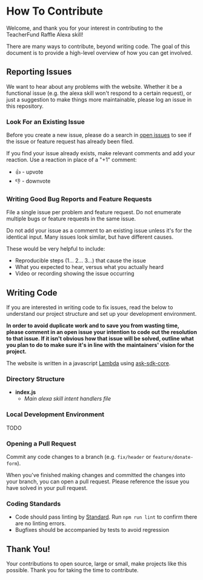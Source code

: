 # How To Contribute

Welcome, and thank you for your interest in contributing to the TeacherFund Raffle Alexa skill!

There are many ways to contribute, beyond writing code. The goal of this document is to provide a high-level overview of how you can get involved.

## Reporting Issues
We want to hear about any problems with the website. Whether it be a functional issue (e.g. the alexa skill won't respond to a certain request), or just a suggestion to make things more maintainable, please log an issue in this repository.

### Look For an Existing Issue
Before you create a new issue, please do a search in [open issues](https://github.com/teacherfund/TeacherFund_raffle/issues) to see if the issue or feature request has already been filed.

If you find your issue already exists, make relevant comments and add your reaction. Use a reaction in place of a "+1" comment:

- 👍 - upvote
- 👎 - downvote

### Writing Good Bug Reports and Feature Requests
File a single issue per problem and feature request. Do not enumerate multiple bugs or feature requests in the same issue.

Do not add your issue as a comment to an existing issue unless it's for the identical input. Many issues look similar, but have different causes.

These would be very helpful to include:
- Reproducible steps (1... 2... 3...) that cause the issue
- What you expected to hear, versus what you actually heard
- Video or recording showing the issue occurring

## Writing Code
If you are interested in writing code to fix issues, read the below to understand our project structure and set up your development environment.

**In order to avoid duplicate work and to save you from wasting time, please comment in an open issue your intention to code out the resolution to that issue. If it isn't obvious how that issue will be solved, outline what you plan to do to make sure it's in line with the maintainers' vision for the project.**

The website is written in a javascript [Lambda](https://aws.amazon.com/lambda/) using [ask-sdk-core](https://github.com/alexa/alexa-skills-kit-sdk-for-nodejs/tree/2.0.x/ask-sdk-core). 

### Directory Structure
- **index.js**
  - _Main alexa skill intent handlers file_

### Local Development Environment
TODO

### Opening a Pull Request
Commit any code changes to a branch (e.g. `fix/header` or `feature/donate-form`).

When you've finished making changes and committed the changes into your branch, you can open a pull request. Please reference the issue you have solved in your pull request.

### Coding Standards

- Code should pass linting by [Standard](https://standardjs.com/). Run `npm run lint` to confirm there are no linting errors.
- Bugfixes should be accompanied by tests to avoid regression

## Thank You!
Your contributions to open source, large or small, make projects like this possible. Thank you for taking the time to contribute.
